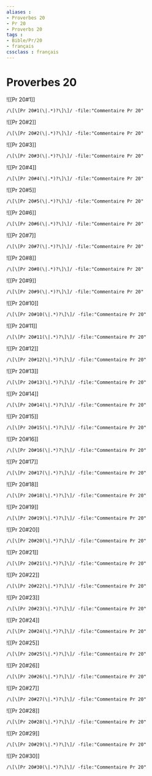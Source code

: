 ```yaml
---
aliases : 
- Proverbes 20
- Pr 20
- Proverbs 20
tags : 
- Bible/Pr/20
- français
cssclass : français
---
```


# Proverbes 20

![[Pr 20#1]]

```query
/\[\[Pr 20#1(\|.*)?\]\]/ -file:"Commentaire Pr 20"
```

![[Pr 20#2]]

```query
/\[\[Pr 20#2(\|.*)?\]\]/ -file:"Commentaire Pr 20"
```

![[Pr 20#3]]

```query
/\[\[Pr 20#3(\|.*)?\]\]/ -file:"Commentaire Pr 20"
```

![[Pr 20#4]]

```query
/\[\[Pr 20#4(\|.*)?\]\]/ -file:"Commentaire Pr 20"
```

![[Pr 20#5]]

```query
/\[\[Pr 20#5(\|.*)?\]\]/ -file:"Commentaire Pr 20"
```

![[Pr 20#6]]

```query
/\[\[Pr 20#6(\|.*)?\]\]/ -file:"Commentaire Pr 20"
```

![[Pr 20#7]]

```query
/\[\[Pr 20#7(\|.*)?\]\]/ -file:"Commentaire Pr 20"
```

![[Pr 20#8]]

```query
/\[\[Pr 20#8(\|.*)?\]\]/ -file:"Commentaire Pr 20"
```

![[Pr 20#9]]

```query
/\[\[Pr 20#9(\|.*)?\]\]/ -file:"Commentaire Pr 20"
```

![[Pr 20#10]]

```query
/\[\[Pr 20#10(\|.*)?\]\]/ -file:"Commentaire Pr 20"
```

![[Pr 20#11]]

```query
/\[\[Pr 20#11(\|.*)?\]\]/ -file:"Commentaire Pr 20"
```

![[Pr 20#12]]

```query
/\[\[Pr 20#12(\|.*)?\]\]/ -file:"Commentaire Pr 20"
```

![[Pr 20#13]]

```query
/\[\[Pr 20#13(\|.*)?\]\]/ -file:"Commentaire Pr 20"
```

![[Pr 20#14]]

```query
/\[\[Pr 20#14(\|.*)?\]\]/ -file:"Commentaire Pr 20"
```

![[Pr 20#15]]

```query
/\[\[Pr 20#15(\|.*)?\]\]/ -file:"Commentaire Pr 20"
```

![[Pr 20#16]]

```query
/\[\[Pr 20#16(\|.*)?\]\]/ -file:"Commentaire Pr 20"
```

![[Pr 20#17]]

```query
/\[\[Pr 20#17(\|.*)?\]\]/ -file:"Commentaire Pr 20"
```

![[Pr 20#18]]

```query
/\[\[Pr 20#18(\|.*)?\]\]/ -file:"Commentaire Pr 20"
```

![[Pr 20#19]]

```query
/\[\[Pr 20#19(\|.*)?\]\]/ -file:"Commentaire Pr 20"
```

![[Pr 20#20]]

```query
/\[\[Pr 20#20(\|.*)?\]\]/ -file:"Commentaire Pr 20"
```

![[Pr 20#21]]

```query
/\[\[Pr 20#21(\|.*)?\]\]/ -file:"Commentaire Pr 20"
```

![[Pr 20#22]]

```query
/\[\[Pr 20#22(\|.*)?\]\]/ -file:"Commentaire Pr 20"
```

![[Pr 20#23]]

```query
/\[\[Pr 20#23(\|.*)?\]\]/ -file:"Commentaire Pr 20"
```

![[Pr 20#24]]

```query
/\[\[Pr 20#24(\|.*)?\]\]/ -file:"Commentaire Pr 20"
```

![[Pr 20#25]]

```query
/\[\[Pr 20#25(\|.*)?\]\]/ -file:"Commentaire Pr 20"
```

![[Pr 20#26]]

```query
/\[\[Pr 20#26(\|.*)?\]\]/ -file:"Commentaire Pr 20"
```

![[Pr 20#27]]

```query
/\[\[Pr 20#27(\|.*)?\]\]/ -file:"Commentaire Pr 20"
```

![[Pr 20#28]]

```query
/\[\[Pr 20#28(\|.*)?\]\]/ -file:"Commentaire Pr 20"
```

![[Pr 20#29]]

```query
/\[\[Pr 20#29(\|.*)?\]\]/ -file:"Commentaire Pr 20"
```

![[Pr 20#30]]

```query
/\[\[Pr 20#30(\|.*)?\]\]/ -file:"Commentaire Pr 20"
```

